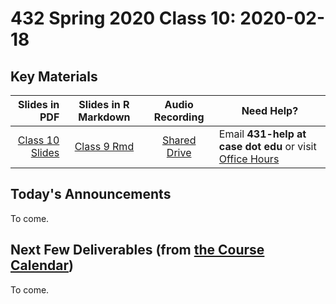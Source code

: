 # 432 Spring 2020 Class 10: 2020-02-18

## Key Materials

Slides in PDF | Slides in R Markdown | Audio Recording | Need Help?
------------: | :------------------: | :--------------: | ---------------------------
[Class 10 Slides](https://github.com/THOMASELOVE/2020-432/blob/master/classes/class10/432_2020_slides10.pdf) | [Class 9 Rmd](https://github.com/THOMASELOVE/2020-432/blob/master/classes/class10/432_2020_slides10.Rmd) | [Shared Drive](http://bit.ly/432-2020-audio) | Email **431-help at case dot edu** or visit [Office Hours](https://github.com/THOMASELOVE/2020-432/blob/master/calendar.md#tas-and-office-hours)

## Today's Announcements

To come.

## Next Few Deliverables (from [the Course Calendar](https://github.com/THOMASELOVE/2020-432/blob/master/calendar.md))

To come.
